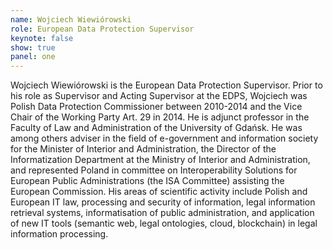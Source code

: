 ```yaml
---
name: Wojciech Wiewiórowski
role: European Data Protection Supervisor
keynote: false
show: true
panel: one
---
```


Wojciech Wiewiórowski is the European Data Protection Supervisor. Prior to his role as Supervisor and Acting Supervisor at the EDPS, Wojciech was Polish Data Protection Commissioner between 2010-2014 and the Vice Chair of the Working Party Art. 29 in 2014. He is adjunct professor in the Faculty of Law and Administration of the University of Gdańsk. He was among others adviser in the field of e-government and information society for the Minister of Interior and Administration, the Director of the Informatization Department at the Ministry of Interior and Administration, and represented Poland in committee on Interoperability Solutions for European Public Administrations (the ISA Committee) assisting the European Commission. His areas of scientific activity include Polish and European IT law, processing and security of information, legal information retrieval systems, informatisation of public administration, and application of new IT tools (semantic web, legal ontologies, cloud, blockchain) in legal information processing.
